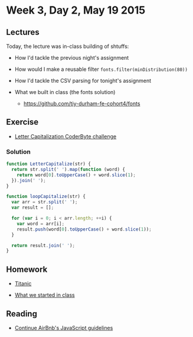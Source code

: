 # Week 3, Day 2, May 19 2015

## Lectures

Today, the lecture was in-class building of shtuffs:

- How I'd tackle the previous night's assignment
- How would I make a reusable filter `fonts.filter(minDistribution(80))`
- How I'd tackle the CSV parsing for tonight's assignment

- What we built in class (the fonts solution)
  - https://github.com/tiy-durham-fe-cohort4/fonts

## Exercise

- [Letter Capitalization CoderByte challenge](http://coderbyte.com/CodingArea/GuestEditor.php?ct=Letter%20Capitalize&lan=JavaScript)

### Solution

```javascript
function LetterCapitalize(str) {
  return str.split(' ').map(function (word) {
    return word[0].toUpperCase() + word.slice(1);
  }).join(' ');
}

function loopCapitalize(str) {
  var arr = str.split(' ');
  var result = [];

  for (var i = 0; i < arr.length; ++i) {
    var word = arr[i];
    result.push(word[0].toUpperCase() + word.slice(1));
  }

  return result.join(' ');
}
```

## Homework

- [Titanic](https://github.com/tiy-durham-fe-cohort4/resources/blob/master/assignments/titanic.md)

- [What we started in class](https://github.com/chrisdavies/titanic)

## Reading

- [Continue AirBnb's JavaScript guidelines](https://github.com/airbnb/javascript/tree/master/es5)
